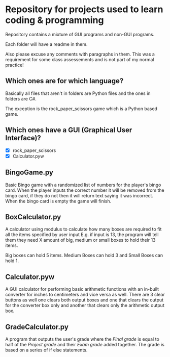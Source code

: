 # Repository for projects used to learn coding & programming

Repository contains a mixture of GUI programs and non-GUI programs.

Each folder will have a readme in them.

Also please excuse any comments with paragraphs in them. This was a requirement for some class assessements
and is not part of my normal practice!

## Which ones are for which language?
Basically all files that aren't in folders are Python files
and the ones in folders are C#.

The exception is the rock_paper_scissors game which is a Python based game.

## Which ones have a GUI (Graphical User Interface)?
- [x] rock_paper_scissors
- [x] Calculator.pyw

## BingoGame.py

Basic Bingo game with a randomized list of numbers for the player's bingo card.
When the player inputs the correct number it will be removed from the bingo card, if they do not then it will return text saying it was incorrect.
When the bingo card is empty the game will finish.

## BoxCalculator.py

A calculator using modulus to calculate how many boxes are required to fit all the items specified by user input E.g. if input is 13, the program will tell them they need X amount of big, medium or small boxes to hold their 13 items.

Big boxes can hold 5 items. Medium Boxes can hold 3 and Small Boxes can hold 1.

## Calculator.pyw

A GUI calculator for performing basic arithmetic functions with an in-built converter for inches to centimeters and vice versa as well.
There are 3 clear buttons as well one clears both output boxes and one that clears the output for the converter box only and another that clears only the arithmetic output box.

## GradeCalculator.py

A program that outputs the user's grade where the *Final grade* is equal to half of the *Project grade* and their *Exam grade* added together. The grade is based on a series of if else statements.
